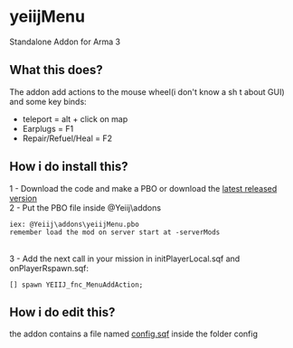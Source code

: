 # yeiijMenu
Standalone Addon for Arma 3

## What this does?
The addon add actions to the mouse wheel(i don't know a sh t about GUI) and some key binds:
 - teleport = alt + click on map
 - Earplugs = F1
 - Repair/Refuel/Heal = F2

## How i do install this?
1 - Download the code and make a PBO or download the [latest released version](https://github.com/yeiij/yeiijMenu/releases)
<br>
2 - Put the PBO file inside @Yeiij\addons
```
iex: @Yeiij\addons\yeiijMenu.pbo
remember load the mod on server start at -serverMods
```

<br>
3 - Add the next call in your mission in initPlayerLocal.sqf and onPlayerRspawn.sqf:

```SQF
[] spawn YEIIJ_fnc_MenuAddAction;
```

## How i do edit this?
the addon contains a file named [config.sqf](https://github.com/yeiij/yeiijMenu/blob/master/config/config.sqf) inside the folder config
